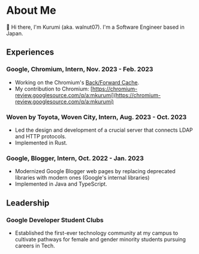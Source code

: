 # About Me

👋 Hi there, I'm Kurumi (aka. walnut07). I'm a Software Engineer based in Japan. 

## Experiences
### Google, Chromium, Intern, Nov. 2023 - Feb. 2023
- Working on the Chromium's [Back/Forward Cache](https://web.dev/articles/bfcache).
- My contribution to Chromium: [https://chromium-review.googlesource.com/q/a:mkurumi](https://chromium-review.googlesource.com/q/a:mkurumi)

### Woven by Toyota, Woven City, Intern, Aug. 2023 - Oct. 2023
- Led the design and development of a crucial server that connects LDAP and HTTP protocols.
- Implemented in Rust.

### Google, Blogger, Intern, Oct. 2022 - Jan. 2023
- Modernized Google Blogger web pages by replacing deprecated libraries with modern ones (Google's internal libraries)
- Implemented in Java and TypeScript.

## Leadership
### Google Developer Student Clubs
- Established the first-ever technology community at my campus to cultivate pathways for female and gender minority students pursuing careers in Tech.
